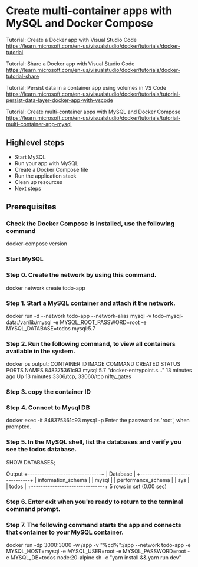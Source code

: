 # Create multi-container apps with MySQL and Docker Compose

Tutorial: Create a Docker app with Visual Studio Code
https://learn.microsoft.com/en-us/visualstudio/docker/tutorials/docker-tutorial

Tutorial: Share a Docker app with Visual Studio Code
https://learn.microsoft.com/en-us/visualstudio/docker/tutorials/docker-tutorial-share

Tutorial: Persist data in a container app using volumes in VS Code
https://learn.microsoft.com/en-us/visualstudio/docker/tutorials/tutorial-persist-data-layer-docker-app-with-vscode


Tutorial: Create multi-container apps with MySQL and Docker Compose
https://learn.microsoft.com/en-us/visualstudio/docker/tutorials/tutorial-multi-container-app-mysql

## Highlevel steps 
- Start MySQL
- Run your app with MySQL
- Create a Docker Compose file
- Run the application stack
- Clean up resources
- Next steps

## Prerequisites

### Check the Docker Compose is installed, use the following command 

docker-compose version

### Start MySQL

### Step 0. Create the network by using this command.

docker network create todo-app

### Step 1. Start a MySQL container and attach it the network.

docker run -d --network todo-app --network-alias mysql -v todo-mysql-data:/var/lib/mysql -e MYSQL_ROOT_PASSWORD=root -e MYSQL_DATABASE=todos mysql:5.7

### Step 2. Run the following command, to view all containers available in the system.

docker ps
output:
CONTAINER ID   IMAGE       COMMAND                  CREATED          STATUS          PORTS                 NAMES
848375361c93   mysql:5.7   "docker-entrypoint.s…"   13 minutes ago   Up 13 minutes   3306/tcp, 33060/tcp   nifty_gates

### Step 3. copy the container ID

### Step 4. Connect to Mysql DB 

docker exec -it 848375361c93 mysql -p
Enter the password as 'root', when prompted.

### Step 5. In the MySQL shell, list the databases and verify you see the todos database.

SHOW DATABASES;

Output
+-------------------------------+
| Database                        |
+-------------------------------+
| information_schema   |
| mysql                              |
| performance_schema |
| sys                                   |
| todos                              |
+-------------------------------+
5 rows in set (0.00 sec)

### Step 6. Enter exit when you're ready to return to the terminal command prompt.

### Step 7. The following command starts the app and connects that container to your MySQL container.

docker run -dp 3000:3000 -w /app -v "%cd%":/app --network todo-app -e MYSQL_HOST=mysql -e MYSQL_USER=root  -e MYSQL_PASSWORD=root -e MYSQL_DB=todos node:20-alpine sh -c "yarn install && yarn run dev"